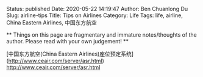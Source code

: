 Status: published
Date: 2020-05-22 14:19:47
Author: Ben Chuanlong Du
Slug: airline-tips
Title: Tips on Airlines
Category: Life
Tags: life, airline, China Eastern Airlines, 中国东方航空

**
Things on this page are
fragmentary and immature notes/thoughts of the author.
Please read with your own judgement!
**

[中国东方航空(China Eastern Airlines)座位预定系统] (http://www.ceair.com/server/asr.html)
http://www.ceair.com/server/asr.html

